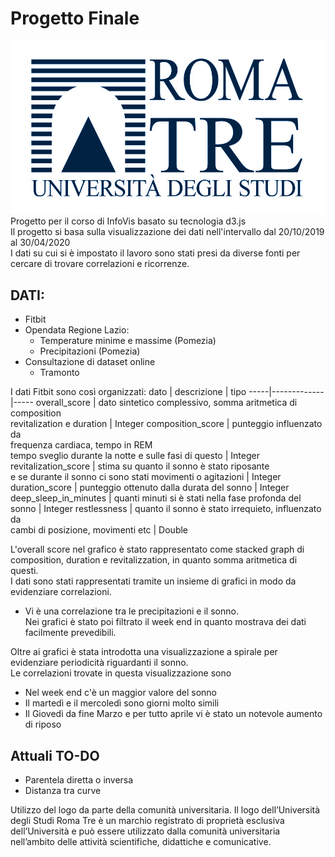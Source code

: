 # Progetto Finale 
![Logo Roma Tre](figure/Logo_Roma_Tre.jpg)
<br/>
Progetto per il corso di InfoVis basato su tecnologia d3.js <br/>
Il progetto si basa sulla visualizzazione dei dati nell'intervallo dal 20/10/2019 al 30/04/2020 <br/>
I dati su cui si è impostato il lavoro sono stati presi da diverse fonti per cercare di trovare correlazioni e ricorrenze. <br/>

## DATI:
* Fitbit
* Opendata Regione Lazio:
    * Temperature minime e massime (Pomezia)
    * Precipitazioni (Pomezia)
* Consultazione di dataset online 
    * Tramonto

I dati Fitbit sono così organizzati:
dato | descrizione | tipo
-----|-------------|-----
overall_score | dato sintetico complessivo, somma aritmetica di composition <br/> revitalization e duration | Integer
composition_score | punteggio influenzato da <br/> frequenza cardiaca, tempo in REM <br/> tempo sveglio durante la notte e sulle fasi di questo | Integer
revitalization_score | stima su quanto il sonno è stato riposante <br/> e se durante il sonno ci sono stati movimenti o agitazioni | Integer
duration_score | punteggio ottenuto dalla durata del sonno | Integer
deep_sleep_in_minutes | quanti minuti si è stati nella fase profonda del sonno | Integer
restlessness | quanto il sonno è stato irrequieto, influenzato da <br/> cambi di posizione, movimenti etc | Double

L'overall score nel grafico è stato rappresentato come stacked graph di composition, duration e revitalizzation, in quanto somma aritmetica di questi. <br/>
I dati sono stati rappresentati tramite un insieme di grafici in modo da evidenziare correlazioni. <br/>
* Vi è una correlazione tra le precipitazioni e il sonno. <br/>
Nei grafici è stato poi filtrato il week end in quanto mostrava dei dati facilmente prevedibili. <br/>

Oltre ai grafici è stata introdotta una visualizzazione a spirale per evidenziare periodicità riguardanti il sonno. <br/>
Le correlazioni trovate in questa visualizzazione sono
* Nel week end c'è un maggior valore del sonno
* Il martedì e il mercoledì sono giorni molto simili 
* Il Giovedì da fine Marzo e per tutto aprile vi è stato un notevole aumento di riposo

## Attuali TO-DO 
- Parentela diretta o inversa <br/>
- Distanza tra curve <br/>


Utilizzo del logo da parte della comunità universitaria.
Il logo dell’Università degli Studi Roma Tre è un marchio registrato di proprietà esclusiva dell’Università e può essere utilizzato dalla comunità universitaria nell’ambito delle attività scientifiche, didattiche e comunicative.